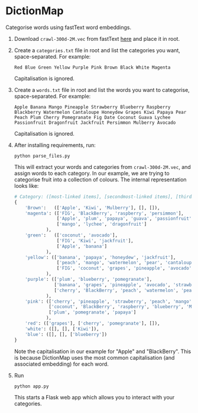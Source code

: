 # DictionMap

Categorise words using fastText word embeddings.

1. Download `crawl-300d-2M.vec` from fastText [here](https://fasttext.cc/docs/en/english-vectors.html) and place it in root.

2. Create a `categories.txt` file in root and list the categories you want, space-separated. For example:
    ```
    Red Blue Green Yellow Purple Pink Brown Black White Magenta
    ```
    Capitalisation is ignored.

3. Create a `words.txt` file in root and list the words you want to categorise, space-separated. For example:
    ```
    Apple Banana Mango Pineapple Strawberry Blueberry Raspberry Blackberry Watermelon Cantaloupe Honeydew Grapes Kiwi Papaya Pear Peach Plum Cherry Pomegranate Fig Date Coconut Guava Lychee Passionfruit Dragonfruit Jackfruit Persimmon Mulberry Avocado
    ```
    Capitalisation is ignored.

4. After installing requirements, run:
    ```
    python parse_files.py
    ```

    This will extract your words and categories from `crawl-300d-2M.vec`, and assign words to each category. In our example, we are trying to categorise fruit into a collection of colours. The internal representation looks like:

    ```python
    # Category: ([most-linked items], [secondmost-linked items], [thirdmost-linked items]).
    {
        'Brown':   (['Apple', 'Kiwi', 'Mulberry'], [], []),
        'magenta': (['FIG', 'BlackBerry', 'raspberry', 'persimmon'],
                    ['Apple', 'plum', 'papaya', 'guava', 'passionfruit'],
                    ['mango', 'lychee', 'dragonfruit']
                ),
        'green':   (['coconut', 'avocado'],
                    ['FIG', 'Kiwi', 'jackfruit'],
                    ['Apple', 'banana']
                ),
        'yellow': (['banana', 'papaya', 'honeydew', 'jackfruit'],
                    ['peach', 'mango', 'watermelon', 'pear', 'cantaloupe'],
                    ['FIG', 'coconut', 'grapes', 'pineapple', 'avocado', 'strawberry', 'guava', 'persimmon']
                ),
        'purple': (['plum', 'blueberry', 'pomegranate'],
                   ['banana', 'grapes', 'pineapple', 'avocado', 'strawberry', 'lychee', 'persimmon', 'dragonfruit'],
                   ['cherry', 'BlackBerry', 'peach', 'watermelon', 'pear', 'raspberry', 'Mulberry', 'cantaloupe', 'passionfruit', 'honeydew', 'jackfruit']
                ),
        'pink': (['cherry', 'pineapple', 'strawberry', 'peach', 'mango', 'watermelon', 'pear', 'cantaloupe', 'guava', 'lychee', 'passionfruit', 'dragonfruit'],
                 ['coconut', 'BlackBerry', 'raspberry', 'blueberry', 'Mulberry', 'honeydew'],
                 ['plum', 'pomegranate', 'papaya']
                ),
        'red': (['grapes'], ['cherry', 'pomegranate'], []),
        'white': ([], [], ['Kiwi']),
        'blue': ([], [], ['blueberry'])
    }
    ```

    Note the capitalisation in our example for "Apple" and "BlackBerry". This is because DictionMap uses the most common capitalisation (and associated embedding) for each word.

5. Run
    ```
    python app.py
    ```

    This starts a Flask web app which allows you to interact with your categories.